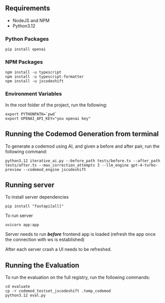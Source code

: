 ## Requirements
* NodeJS and NPM
* Python3.12

### Python Packages
```
pip install openai
```

### NPM Packages
```
npm install -u typescript
npm install -u typescript-formatter
npm install -u jscodeshift
```

### Environment Variables
In the root folder of the project, run the following:
```
export PYTHONPATH=`pwd`
export OPENAI_API_KEY="you openai key"
```

## Running the Codemod Generation from terminal
To generate a codemod using AI, and given a before and after pair, run the following command:
```
python3.12 iterative_ai.py --before_path tests/before.ts --after_path tests/after.ts --max_correction_attempts 3 --llm_engine gpt-4-turbo-preview --codemod_engine jscodeshift
```

## Running server
To install server dependencies
```
pip install "fastapi[all]"
```
To run server
```
uvicorn app:app
```
Server needs to run ***before*** frontend app is loaded (refresh the app once the connection with ws is established)

After each server crash a UI needs to be refreshed.

## Running the Evaluation
To run the evaluation on the full registry, run the following commands:
```
cd evaluate
cp -r codemod_testset_jscodeshift .temp_codemod
python3.12 eval.py
```
